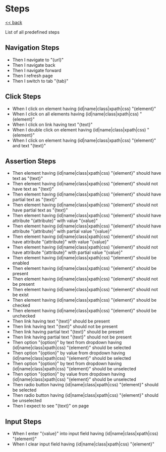 # Steps

[<< back](README.md)

List of all predefined steps

## Navigation Steps

* Then I navigate to "{url}"
* Then I navigate back
* Then I navigate forward
* Then I refresh page
* Then I switch to tab "{tab}"

## Click Steps

* When I click on element having (id|name|class|xpath|css) "{element}"
* When I click on all elements having (id|name|class|xpath|css) "{element}"
* When I click on link having text "{text}"
* When I double click on element having (id|name|class|xpath|css) "{element}"
* When I click on element having (id|name|class|xpath|css) "{element}" and text "{text}"

## Assertion Steps

* Then element having (id|name|class|xpath|css) "{element}" should have text as "{text}"
* Then element having (id|name|class|xpath|css) "{element}"  should not have text as "{text}"
* Then element having (id|name|class|xpath|css) "{element}" should have partial text as "{text}"
* Then element having (id|name|class|xpath|css) "{element}" should not have partial text as "{text}"
* Then element having (id|name|class|xpath|css) "{element}" should have attribute "{attribute}" with value "{value}"
* Then element having (id|name|class|xpath|css) "{element}" should have attribute "{attribute}" with partial value "{value}"
* Then element having (id|name|class|xpath|css) "{element}" should not have attribute "{attribute}" with value "{value}"
* Then element having (id|name|class|xpath|css) "{element}" should not have attribute "{attribute}" with partial value "{value}"
* Then element having (id|name|class|xpath|css) "{element}" should be enabled
* Then element having (id|name|class|xpath|css) "{element}" should be present
* Then element having (id|name|class|xpath|css) "{element}" should not be present
* Then element having (id|name|class|xpath|css) "{element}" should not be exist
* Then element having (id|name|class|xpath|css) "{element}" should be checked
* Then element having (id|name|class|xpath|css) "{element}" should be unchecked
* Then link having text "{text}" should be present
* Then link having text "{text}" should not be present
* Then link having partial text "{text}" should be present
* Then link having partial text "{text}" should not be present
* Then option "{option}" by text from dropdown having (id|name|class|xpath|css) "{element}" should be selected
* Then option "{option}" by value from dropdown having (id|name|class|xpath|css) "{element}" should be selected
* Then option "{option}" by text from dropdown having (id|name|class|xpath|css) "{element}" should be unselected
* Then option "{option}" by value from dropdown having (id|name|class|xpath|css) "{element}" should be unselected
* Then radio button having (id|name|class|xpath|css) "{element}" should be selected
* Then radio button having (id|name|class|xpath|css) "{element}" should be unselected
* Then I expect to see "{text}" on page

## Input Steps

* When I enter "{value}" into input field having (id|name|class|xpath|css) "{element}"
* When I clear input field having (id|name|class|xpath|css) "{element}"
